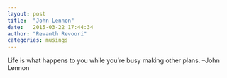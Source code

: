 ```yaml
---
layout: post
title:  "John Lennon"
date:   2015-03-22 17:44:34
author: "Revanth Revoori"
categories: musings
---
```

Life is what happens to you while you’re busy making other plans. –John Lennon